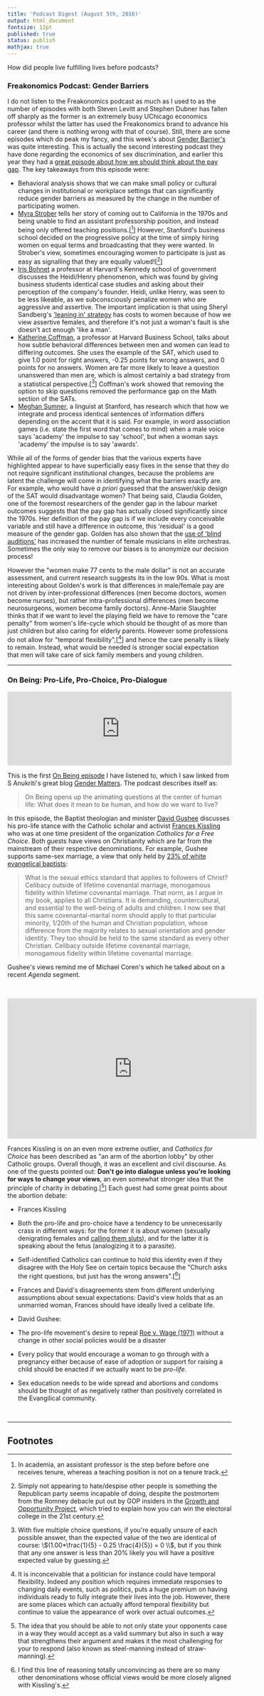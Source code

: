 ```yaml
---
title: 'Podcast Digest (August 5th, 2016)'
output: html_document
fontsize: 12pt
published: true
status: publish
mathjax: true
---
```


How did people live fulfilling lives before podcasts?

### Freakonomics Podcast: Gender Barriers


I do not listen to the Freakonomics podcast as much as I used to as the number of episodes with both Steven Levitt and Stephen Dubner has fallen off sharply as the former is an extremely busy UChicago economics professor whilst the latter has used the Freakonomics brand to advance his career (and there is nothing wrong with that of course). Still, there are some episodes which do peak my fancy, and this week's about [Gender Barrier's](http://freakonomics.com/podcast/gender-barriers/) was quite interesting. This is actually the second interesting podcast they have done regarding the economics of sex discrimination, and earlier this year they had a [great episode about how we should think about the pay gap](http://freakonomics.com/podcast/the-true-story-of-the-gender-pay-gap-a-new-freakonomics-radio-podcast/). The key takeaways from this episode were:

* Behavioral analysis shows that we can make small policy or cultural changes in institutional or workplace settings that can significantly reduce gender barriers as measured by the change in the number of participating women. 
* [Myra Strober](https://en.wikipedia.org/wiki/Myra_Strober) tells her story of  coming out to California in the 1970s and being unable to find an assistant professorship position, and instead being only offered teaching positions.[[^1]] However, Stanford's business school decided on the progressive policy at the time of simply hiring women on equal terms and broadcasting that they were wanted. In Strober's view, sometimes encouraging women to participate is just as easy as signalling that they are equally valued![[^2]]
* [Iris Bohnet](https://www.hks.harvard.edu/about/faculty-staff-directory/iris-bohnet) a professor at Harvard's Kennedy school of government discusses the Heidi/Henry phenomenon, which was found by giving business students identical case studies and asking about their perception of the company's founder. Heidi, unlike Henry, was seen to be less likeable, as we subconsciously penalize women who are aggressive and assertive. The important implication is that using Sheryl Sandberg's ['leaning in' strategy](https://en.wikipedia.org/wiki/Lean_In) has costs to women because of how we view assertive females, and therefore it's not just a woman's fault is she doesn't act enough 'like a man'.
* [Katherine Coffman](http://www.hbs.edu/faculty/Pages/profile.aspx?facId=879706), a professor at Harvard Business School, talks about how subtle behavioral differences between men and women can lead to differing outcomes. She uses the example of the SAT, which used to give 1.0 point for right answers, -0.25 points for wrong answers, and 0 points for no answers. Women are far more likely to leave a question unanswered than men are, which is almost certainly a bad strategy from a statistical perspective.[[^3]] Coffman's work showed that removing the option to skip questions removed the performance gap on the Math section of the SATs.
* [Meghan Sumner](http://web.stanford.edu/~sumner/), a linguist at Stanford, has research which that how we integrate and process identical sentences of information differs depending on the accent that it is said. For example, in word association games (i.e. state the first word that comes to mind) when a male voice says 'academy' the impulse to say 'school', but when a woman says 'academy' the impulse is to say 'awards'.

While all of the forms of gender bias that the various experts have highlighted appear to have superficially easy fixes in the sense that they do not require significant institutional changes, because the problems are latent the challenge will come in identifying what the barriers exactly are. For example, who would have *a priori* guessed that the answer/skip design of the SAT would disadvantage women? That being said, Claudia Golden, one of the foremost researchers of the gender gap in the labour market outcomes suggests that the pay gap has actually closed significantly since the 1970s. Her definition of the pay gap is if we include every conceivable variable and still have a difference in outcome, this 'residual' is a good measure of the gender gap. Golden has also shown that the [use of 'blind auditions'](http://scholar.harvard.edu/goldin/publications/orchestrating-impartiality-effect-blind-auditions-female-musicians) has increased the number of female musicians in elite orchestras. Sometimes the only way to remove our biases is to anonymize our decision process!

However the "women make 77 cents to the male dollar" is not an accurate assessment, and current research suggests its in the low 90s. What is most interesting about Golden's work is that differences in male/female pay are not driven by inter-professional differences (men become doctors, women become nurses), but rather intra-professional differences (men become neurosurgeons, women become family doctors). Anne-Marie Slaughter thinks that if we want to level the playing field we have to remove the "care penalty" from women's life-cycle which should be thought of as more than just children but also caring for elderly parents. However some professions do not allow for "temporal flexibility",[[^4]] and hence the care penalty is likely to remain. Instead, what would be needed is stronger social expectation that men will take care of sick family members and young children. 

* * *

### On Being: Pro-Life, Pro-Choice, Pro-Dialogue 

<p align="center">
<iframe width="100%" height="166" scrolling="no" frameborder="no" src="https://w.soundcloud.com/player/?url=https%3A//api.soundcloud.com/tracks/103028284&amp;auto_play=false&amp;color=00acd6"></iframe>
</p>

This is the first [On Being episode](http://www.onbeing.org/program/pro-life-pro-choice-pro-dialogue/4863) I have listened to, which I saw linked from S Anukriti's great blog [Gender Matters](https://sanukriti.wordpress.com/). The podcast describes itself as:

>  On Being opens up the animating questions at the center of human life: What does it mean to be human, and how do we want to live? 

In this episode, the Baptist theologian and minister [David Gushee](https://david-gushee.squarespace.com/about/#davidpgushee) discusses his pro-life stance with the Catholic scholar and activist [Frances Kissling](https://en.wikipedia.org/wiki/Frances_Kissling) who was at one time president of the organization *Catholics for a Free Choice*. Both guests have views on Christianity which are far from the mainstream of their respective denominations. For example, Gushee supports same-sex marriage, a view that only held by [23% of white evangelical baptists](http://www.prri.org/spotlight/attitudes-on-same-sex-marriage-by-religious-affiliation-and-denominational-family/):

> What is the sexual ethics standard that applies to followers of Christ? Celibacy outside of lifetime covenantal marriage, monogamous fidelity within lifetime covenantal marriage. That norm, as I argue in my book, applies to all Christians. It is demanding, countercultural, and essential to the well-being of adults and children. I now see that this same covenantal-marital norm should apply to that particular minority, 1/20th of the human and Christian population, whose difference from the majority relates to sexual orientation and gender identity. They too should be held to the same standard as every other Christian. Celibacy outside lifetime covenantal marriage, monogamous fidelity within lifetime covenantal marriage.

Gushee's views remind me of Michael Coren's which he talked about on a recent *Agenda* segment.

<br>
<p align="center">
<iframe width="560" height="315" src="https://www.youtube.com/embed/BfN5QXt3Cao" frameborder="0" allowfullscreen></iframe>
</p>

Frances Kissling is on an even more extreme outlier, and *Catholics for Choice* has been described as "an arm of the abortion lobby" by other Catholic groups. Overall though, it was an excellent and civil discourse. As one of the guests pointed out: **Don't go into dialogue unless you're looking for ways to change your views**, an even somewhat stronger idea that the principle of charity in debating.[[^5]] Each guest had some great points about the abortion debate:

* Frances Kissling
 * Both the pro-life and pro-choice have a tendency to be unnecessarily crass in different ways: for the former it is about women (sexually denigrating females and [calling them sluts](https://en.wikipedia.org/wiki/Rush_Limbaugh%E2%80%93Sandra_Fluke_controversy)), and for the latter it is speaking about the fetus (analogizing it to a parasite).
 * Self-identified Catholics can continue to hold this identity even if they disagree with the Holy See on certain topics because the "Church asks the right questions, but just has the wrong answers".[[^6]]
 * Frances and David's disagreements stem from different underlying assumptions about sexual expectations: David's view holds that as an unmarried woman, Frances should have ideally lived a celibate life. 

* David Gushee:
 * The pro-life movement's desire to repeal [Roe v. Wage (1971)](https://www.oyez.org/cases/1971/70-18) without a change in other social policies would be a disaster
 * Every policy that would encourage a woman to go through with a pregnancy either because of ease of adoption or support for raising a child should be enacted if we actually want to be *pro-life*.
 * Sex education needs to be wide spread and abortions and condoms should be thought of as negatively rather than positively correlated in the Evangilical community.

<br>

* * * 

## Footnotes

[^1]: In academia, an assistant professor is the step before before one receives tenure, whereas a teaching position is not on a tenure track.

[^2]: Simply not appearing to hate/despise other people is something the Republican party seems incapable of doing, despite the postmortem from the Romney debacle put out by GOP insiders in the [Growth and Opportunity Project](http://goproject.gop.com/rnc_growth_opportunity_book_2013.pdf), which tried to explain how you can win the electoral college in the 21st century.

[^3]: With five multiple choice questions, if you're equally unsure of each possible answer, than the expected value of the two are identical of course: \\$(1.00*\frac{1}{5} - 0.25 \frac{4}{5}) = 0 \\$, but if you think that any one answer is less than 20% likely you will have a positive expected value by guessing.

[^4]: It is inconceivable that a politician for instance could have temporal flexibility. Indeed any position which requires immediate responses to changing daily events, such as politics, puts a huge premium on having individuals ready to fully integrate their lives into the job. However, there are some places which can actually afford temporal flexibility but continue to value the appearance of work over actual outcomes.

[^5]: The idea that you should be able to not only state your opponents case in a way they would accept as a valid summary but also in such a way that strengthens their argument and makes it the most challenging for your to respond (also known as steel-manning instead of straw-manning).

[^6]: I find this line of reasoning totally unconvincing as there are so many other denominations whose official views would be more closely aligned with Kissling's. 
